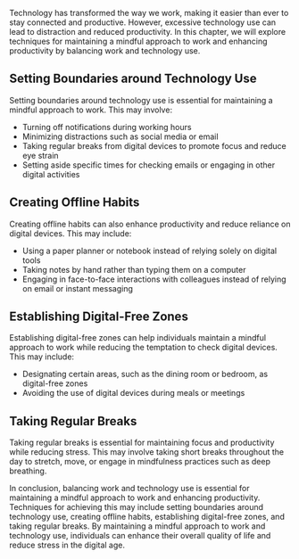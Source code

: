 
Technology has transformed the way we work, making it easier than ever to stay connected and productive. However, excessive technology use can lead to distraction and reduced productivity. In this chapter, we will explore techniques for maintaining a mindful approach to work and enhancing productivity by balancing work and technology use.

Setting Boundaries around Technology Use
----------------------------------------

Setting boundaries around technology use is essential for maintaining a mindful approach to work. This may involve:

* Turning off notifications during working hours
* Minimizing distractions such as social media or email
* Taking regular breaks from digital devices to promote focus and reduce eye strain
* Setting aside specific times for checking emails or engaging in other digital activities

Creating Offline Habits
-----------------------

Creating offline habits can also enhance productivity and reduce reliance on digital devices. This may include:

* Using a paper planner or notebook instead of relying solely on digital tools
* Taking notes by hand rather than typing them on a computer
* Engaging in face-to-face interactions with colleagues instead of relying on email or instant messaging

Establishing Digital-Free Zones
-------------------------------

Establishing digital-free zones can help individuals maintain a mindful approach to work while reducing the temptation to check digital devices. This may include:

* Designating certain areas, such as the dining room or bedroom, as digital-free zones
* Avoiding the use of digital devices during meals or meetings

Taking Regular Breaks
---------------------

Taking regular breaks is essential for maintaining focus and productivity while reducing stress. This may involve taking short breaks throughout the day to stretch, move, or engage in mindfulness practices such as deep breathing.

In conclusion, balancing work and technology use is essential for maintaining a mindful approach to work and enhancing productivity. Techniques for achieving this may include setting boundaries around technology use, creating offline habits, establishing digital-free zones, and taking regular breaks. By maintaining a mindful approach to work and technology use, individuals can enhance their overall quality of life and reduce stress in the digital age.

